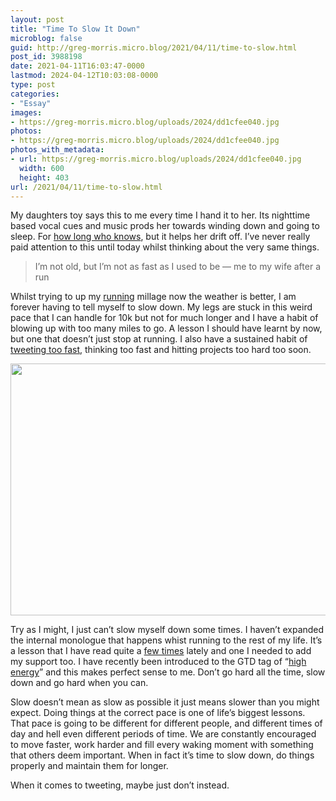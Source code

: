 ```yaml
---
layout: post
title: "Time To Slow It Down"
microblog: false
guid: http://greg-morris.micro.blog/2021/04/11/time-to-slow.html
post_id: 3988198
date: 2021-04-11T16:03:47-0000
lastmod: 2024-04-12T10:03:08-0000
type: post
categories:
- "Essay"
images:
- https://greg-morris.micro.blog/uploads/2024/dd1cfee040.jpg
photos:
- https://greg-morris.micro.blog/uploads/2024/dd1cfee040.jpg
photos_with_metadata:
- url: https://greg-morris.micro.blog/uploads/2024/dd1cfee040.jpg
  width: 600
  height: 403
url: /2021/04/11/time-to-slow.html
---
```

<!--kg-card-begin: html--><p>My daughters toy says this to me every time I hand it to her. Its nighttime based vocal cues and music prods her towards winding down and going to sleep. For <a href="/2016/12/27/oh-hello-am.html">how long who knows</a>, but it helps her drift off. I’ve never really paid attention to this until today whilst thinking about the very same things.</p>
<blockquote><p>
  I’m not old, but I’m not as fast as I used to be — me to my wife after a run
</p></blockquote>
<p>Whilst trying to up my <a href="/2021/02/15/why-do-i.html">running</a> millage now the weather is better, I am forever having to tell myself to slow down. My legs are stuck in this weird pace that I can handle for 10k but not for much longer and I have a habit of blowing up with too many miles to go. A lesson I should have learnt by now, but one that doesn’t just stop at running. I also have a sustained habit of <a href="/2021/02/16/cross-posting-to.html">tweeting too fast</a>, thinking too fast and hitting projects too hard too soon.</p>
<p><img loading="lazy" src="https://greg-morris.micro.blog/uploads/2024/dd1cfee040.jpg" width="600" height="403" alt="" /></p>
<p>Try as I might, I just can’t slow myself down some times. I haven’t expanded the internal monologue that happens whist running to the rest of my life. It’s a lesson that I have read quite a <a href="https://birchtree.me/blog/twitter-idea-delayed-tweets/">few times</a> lately and one I needed to add my support too. I have recently been introduced to the GTD tag of “<a href="https://productivityist.com/using-energy-levels-as-contexts/">high energy</a>” and this makes perfect sense to me. Don’t go hard all the time, slow down and go hard when you can.</p>
<p>Slow doesn’t mean as slow as possible it just means slower than you might expect. Doing things at the correct pace is one of life’s biggest lessons. That pace is going to be different for different people, and different times of day and hell even different periods of time. We are constantly encouraged to move faster, work harder and fill every waking moment with something that others deem important. When in fact it’s time to slow down, do things properly and maintain them for longer.</p>
<p>When it comes to tweeting, maybe just don’t instead.</p>
<!--kg-card-end: html-->
